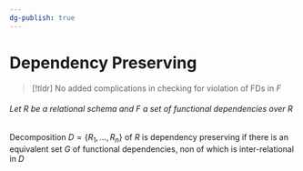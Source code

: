 ```yaml
---
dg-publish: true
---
```

# Dependency Preserving

> [!tldr] No added complications in checking for violation of FDs in $F$

###### Let $R$ be a relational schema and $F$ a set of functional dependencies over $R$
Decomposition $D=\{R_1, …, R_n\}$ of $R$ is dependency preserving if there is an equivalent set $G$ of functional dependencies, non of which is inter-relational in $D$

